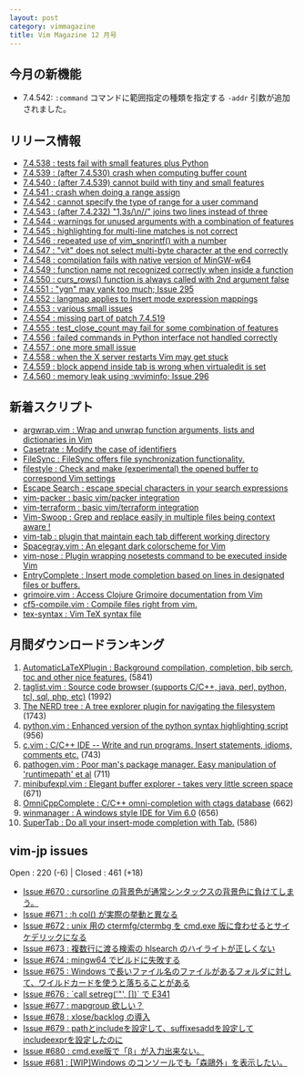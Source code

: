 ```yaml
---
layout: post
category: vimmagazine
title: Vim Magazine 12 月号
---
```


## 今月の新機能

- 7.4.542: `:command` コマンドに範囲指定の種類を指定する `-addr` 引数が追加されました。

## リリース情報

- [7.4.538 : tests fail with small features plus Python](https://github.com/vim/vim/commit/0b105416066c95ade3604ec2139d8367d3c6e74e)
- [7.4.539 : (after 7.4.530) crash when computing buffer count](https://github.com/vim/vim/commit/4d84d9325f9537427f58c5ab0c1ce9a68be9d697)
- [7.4.540 : (after 7.4.539) cannot build with tiny and small features](https://github.com/vim/vim/commit/f8a447c6dc51e55d38d72c7a893c7483de112cdb)
- [7.4.541 : crash when doing a range assign](https://github.com/vim/vim/commit/b2a851fee41a5a1faddcb862aef2beca69dc063a)
- [7.4.542 : cannot specify the type of range for a user command](https://github.com/vim/vim/commit/f1d6ccf2f9c8a8ae2c0ec4577946397c103ead2b)
- [7.4.543 : (after 7.4.232) "1,3s/\\n//" joins two lines instead of three](https://github.com/vim/vim/commit/cc2b9d5dc08cefa0342a25ece71b21d4b4b32e00)
- [7.4.544 : warnings for unused arguments with a combination of features](https://github.com/vim/vim/commit/d96c52c71b85d848f23f58dfb8463279a39bfe84)
- [7.4.545 : highlighting for multi-line matches is not correct](https://github.com/vim/vim/commit/aff5c3a5304d85b53b00fd67418d53056b663ba9)
- [7.4.546 : repeated use of vim&#x5f;snprintf() with a number](https://github.com/vim/vim/commit/2f1e51a43c5e0b7560396898bdb7384550f05481)
- [7.4.547 : "vit" does not select multi-byte character at the end correctly](https://github.com/vim/vim/commit/8340dd9b2919299bd5802227fcdf2df706592d41)
- [7.4.548 : compilation fails with native version of MinGW-w64](https://github.com/vim/vim/commit/2d78cd7756ac5c666e85222aea54d45b04b949a4)
- [7.4.549 : function name not recognized correctly when inside a function](https://github.com/vim/vim/commit/ef92390cb7586b8c46bfb06664e25e5e9cfbeb9c)
- [7.4.550 : curs&#x5f;rows() function is always called with 2nd argument false](https://github.com/vim/vim/commit/3f9be97015e2ba4cb6d6654117745d912ec59287)
- [7.4.551 : "ygn" may yank too much; Issue 295](https://github.com/vim/vim/commit/b12db9f92ea74039bb0b4110add4232f0bf338ea)
- [7.4.552 : langmap applies to Insert mode expression mappings](https://github.com/vim/vim/commit/c68c72ea7bbc92ce7cc2c746ce6408dc6cbe06cd)
- [7.4.553 : various small issues](https://github.com/vim/vim/commit/caad4f0a0b428f3dc4e9e395ad0b1cddb38d3bcd)
- [7.4.554 : missing part of patch 7.4.519](https://github.com/vim/vim/commit/6f2dd9e75eab236d1bcc63b17d02f554111f87ec)
- [7.4.555 : test&#x5f;close&#x5f;count may fail for some combination of features](https://github.com/vim/vim/commit/36ff08479f0398e09298f5742dcdfa0f8e070a32)
- [7.4.556 : failed commands in Python interface not handled correctly](https://github.com/vim/vim/commit/ae38d05271f9f25b6ad39b10e5f41d9656a7f1ab)
- [7.4.557 : one more small issue](https://github.com/vim/vim/commit/140e995ed530770408a49f69f61d68f95b07e327)
- [7.4.558 : when the X server restarts Vim may get stuck](https://github.com/vim/vim/commit/527a6785c73306ff72d83cbc2d1ea14f37aca142)
- [7.4.559 : block append inside tab is wrong when virtualedit is set](https://github.com/vim/vim/commit/fc3f23bedfc848cd77f97c62bf4f39a01d46994e)
- [7.4.560 : memory leak using :wviminfo; Issue 296](https://github.com/vim/vim/commit/e88b0033f67b45472006578798794dfd58413a9f)

## 新着スクリプト

- [argwrap.vim : Wrap and unwrap function arguments, lists and dictionaries in Vim](http://www.vim.org/scripts/script.php?script_id=5062)
- [Casetrate : Modify the case of identifiers](http://www.vim.org/scripts/script.php?script_id=5063)
- [FileSync : FileSync offers file synchronization functionality.](http://www.vim.org/scripts/script.php?script_id=5064)
- [filestyle : Check and make (experimental) the opened buffer to correspond Vim settings](http://www.vim.org/scripts/script.php?script_id=5065)
- [Escape Search : escape special characters in your search expressions](http://www.vim.org/scripts/script.php?script_id=5066)
- [vim-packer : basic vim/packer integration](http://www.vim.org/scripts/script.php?script_id=5067)
- [vim-terraform : basic vim/terraform integration](http://www.vim.org/scripts/script.php?script_id=5068)
- [Vim-Swoop : Grep and replace easily in multiple files being context aware !](http://www.vim.org/scripts/script.php?script_id=5069)
- [vim-tab : plugin that maintain each tab different working directory](http://www.vim.org/scripts/script.php?script_id=5070)
- [Spacegray.vim : An elegant dark colorscheme for Vim](http://www.vim.org/scripts/script.php?script_id=5071)
- [vim-nose : Plugin wrapping nosetests command to be executed inside Vim](http://www.vim.org/scripts/script.php?script_id=5072)
- [EntryComplete : Insert mode completion based on lines in designated files or buffers.](http://www.vim.org/scripts/script.php?script_id=5073)
- [grimoire.vim : Access Clojure Grimoire documentation from Vim](http://www.vim.org/scripts/script.php?script_id=5074)
- [cf5-compile.vim : Compile files right from vim.](http://www.vim.org/scripts/script.php?script_id=5075)
- [tex-syntax : Vim TeX syntax file](http://www.vim.org/scripts/script.php?script_id=5076)

## 月間ダウンロードランキング

1. [AutomaticLaTeXPlugin : Background compilation, completion, bib serch, toc and other nice features.](http://www.vim.org/scripts/script.php?script_id=2945) (5841)
2. [taglist.vim : Source code browser (supports C/C++, java, perl, python, tcl, sql, php, etc)](http://www.vim.org/scripts/script.php?script_id=273) (1992)
3. [The NERD tree : A tree explorer plugin for navigating the filesystem](http://www.vim.org/scripts/script.php?script_id=1658) (1743)
4. [python.vim : Enhanced version of the python syntax highlighting script](http://www.vim.org/scripts/script.php?script_id=790) (956)
5. [c.vim : C/C++ IDE --  Write and run programs. Insert statements, idioms, comments etc.](http://www.vim.org/scripts/script.php?script_id=213) (743)
6. [pathogen.vim : Poor man's package manager. Easy manipulation of 'runtimepath' et al](http://www.vim.org/scripts/script.php?script_id=2332) (711)
7. [minibufexpl.vim : Elegant buffer explorer - takes very little screen space](http://www.vim.org/scripts/script.php?script_id=159) (671)
8. [OmniCppComplete : C/C++ omni-completion with ctags database](http://www.vim.org/scripts/script.php?script_id=1520) (662)
9. [winmanager : A windows style IDE for Vim 6.0](http://www.vim.org/scripts/script.php?script_id=95) (656)
10. [SuperTab : Do all your insert-mode completion with Tab.](http://www.vim.org/scripts/script.php?script_id=1643) (586)

## vim-jp issues

Open : 220 (-6) | Closed : 461 (+18)

- [Issue #670 : cursorline の背景色が通常シンタックスの背景色に負けてしまう。](https://github.com/vim-jp/issues/issues/670)
- [Issue #671 : :h col() が実際の挙動と異なる](https://github.com/vim-jp/issues/issues/671)
- [Issue #672 : unix 用の ctermfg/ctermbg を cmd.exe 版に食わせるとサイケデリックになる](https://github.com/vim-jp/issues/issues/672)
- [Issue #673 : 複数行に渡る検索の hlsearch のハイライトが正しくない](https://github.com/vim-jp/issues/issues/673)
- [Issue #674 : mingw64 でビルドに失敗する](https://github.com/vim-jp/issues/issues/674)
- [Issue #675 : Windows で長いファイル名のファイルがあるフォルダに対して、ワイルドカードを使うと落ちることがある](https://github.com/vim-jp/issues/issues/675)
- [Issue #676 : &#x60;call setreg('"', \[\])&#x60; で E341](https://github.com/vim-jp/issues/issues/676)
- [Issue #677 : mapgroup 欲しい？](https://github.com/vim-jp/issues/issues/677)
- [Issue #678 : xlose/backlog の導入](https://github.com/vim-jp/issues/issues/678)
- [Issue #679 : pathとincludeを設定して、suffixesaddを設定してincludeexprを設定したのに](https://github.com/vim-jp/issues/issues/679)
- [Issue #680 : cmd.exe版で「β」が入力出来ない。](https://github.com/vim-jp/issues/issues/680)
- [Issue #681 : \[WIP\]Windows のコンソールでも「森鷗外」を表示したい。](https://github.com/vim-jp/issues/issues/681)

